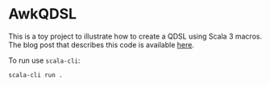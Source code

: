 # AwkQDSL

This is a toy project to illustrate how to create a QDSL using Scala 3 macros. The blog post that describes this code is available [here](https://idiomaticsoft.com/post/2023-08-08-qdsl/).

To run use `scala-cli`:

```bash
scala-cli run .
```
